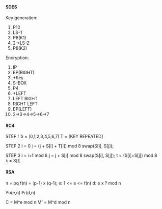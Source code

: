 #### SDES
Key generation:
1. P10
2. LS-1
3. P8(K1)
4. 2->LS-2
5. P8(K2)

Encryption:
1. IP
2. EP(RIGHT)
3. +Key
4. S-BOX
5. P4
6. +LEFT
7. LEFT RIGHT
8. RIGHT LEFT
9. EP(LEFT)
10. 2->3->4->5->6->7

#### RC4
STEP 1
S = [0,1,2,3,4,5,6,7]
T = [KEY REPEATED]

STEP 2
i = 0
j = (j + S[i] + T[i]) mod 8
swap(S[i], S[j]);

STEP 3
i = i+1 mod 8
j = j + S[i] mod 8
swap(S[i], S[j]);
t = (S[i]+S[j]) mod 8
k = S[t]

#### RSA
n = pq
f(n) = (p-1) x (q-1);
e: 1 <= e <= f(n)
d: e x ? mod n

Pu(e,n)
Pr(d,n)

C = M^e mod n
M' = M^d mod n